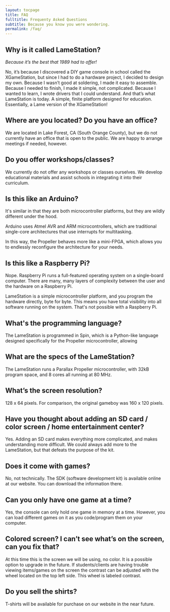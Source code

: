 ```yaml
---
layout: tocpage
title: FAQ
fulltitle: Frequenty Asked Questions
subtitle: Because you know you were wondering.
permalink: /faq/
---
```


## Why is it called LameStation?

*Because it’s the best that 1989 had to offer!*

No, it’s because I discovered a DIY game console in school called the XGameStation, but since I had to do a hardware project, I decided to design my own. Because I wasn’t good at soldering, I made it easy to assemble. Because I needed to finish, I made it simple, not complicated. Because I wanted to learn, I wrote drivers that I could understand. And that’s what LameStation is today. A simple, finite platform designed for education. Essentially, a Lame version of the XGameStation!

## Where are you located? Do you have an office?

We are located in Lake Forest, CA (South Orange County), but we do not currently have an office that is open to the public. We are happy to arrange meetings if needed, however.

## Do you offer workshops/classes?

We currently do not offer any workshops or classes ourselves. We develop educational materials and assist schools in integrating it into their curriculum.

## Is this like an Arduino?

It's similar in that they are both microcontroller platforms, but they are wildly different under the hood.

Arduino uses Atmel AVR and ARM microcontrollers, which are traditional single-core architectures that use interrupts for multitasking.

In this way, the Propeller behaves more like a mini-FPGA, which allows you to endlessly reconfigure the architecture for your needs.

## Is this like a Raspberry Pi?

Nope. Raspberry Pi runs a full-featured operating system on a single-board computer. There are many, many layers of complexity between the user and the hardware on a Raspberry Pi.

LameStation is a simple microcontroller platform, and you program the hardware directly, byte for byte. This means you have total visibility into all software running on the system. That's not possible with a Raspberry Pi.

## What's the programming language?

The LameStation is programmed in Spin, which is a Python-like language designed specifically for the Propeller microcontroller, allowing

## What are the specs of the LameStation?

The LameStation runs a Parallax Propeller microcontroller, with 32kB program space, and 8 cores all running at 80 MHz.

## What’s the screen resolution?

128 x 64 pixels. For comparison, the original gameboy was 160 x 120 pixels.

## Have you thought about adding an SD card / color screen / home entertainment center?

Yes. Adding an SD card makes everything more complicated, and makes understanding more difficult. We could always add more to the LameStation, but that defeats the purpose of the kit.

## Does it come with games?

No, not technically. The SDK (software development kit) is available online at our website. You can download the information there.

## Can you only have one game at a time?

Yes, the console can only hold one game in memory at a time. However, you can load different games on it as you code/program them on your computer.

## Colored screen? I can’t see what’s on the screen, can you fix that?

At this time this is the screen we will be using, no color. It is a possible option to upgrade in the future. If students/clients are having trouble viewing items/games on the screen the contrast can be adjusted with the wheel located on the top left side. This wheel is labeled contrast.

## Do you sell the shirts?

T-shirts will be available for purchase on our website in the near future.
